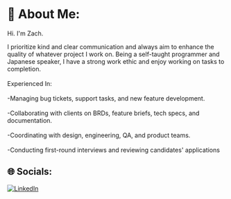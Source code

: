 # 💫 About Me:

Hi. I'm Zach.

I prioritize kind and clear communication and always aim to enhance the quality of whatever project I work on. Being a self-taught programmer and Japanese speaker, I have a strong work ethic and enjoy working on tasks to completion.<br><br>Experienced In:<br><br>-Managing bug tickets, support tasks, and new feature development.<br><br>-Collaborating with clients on BRDs, feature briefs, tech specs, and documentation.<br><br>-Coordinating with design, engineering, QA, and product teams.<br><br>-Conducting first-round interviews and reviewing candidates' applications

## 🌐 Socials:

[![LinkedIn](https://img.shields.io/badge/LinkedIn-%230077B5.svg?logo=linkedin&logoColor=white)](https://linkedin.com/in/zacharystone42)
